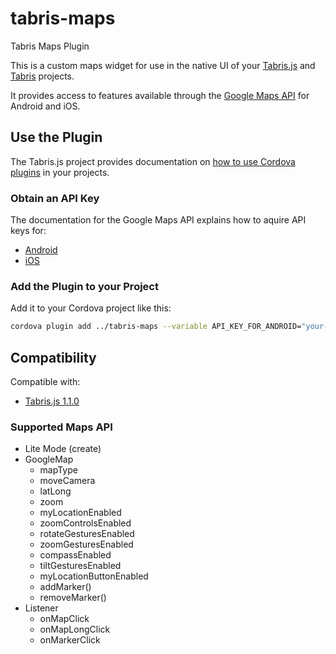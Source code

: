 # tabris-maps
Tabris Maps Plugin

This is a custom maps widget for use in the native UI of your [Tabris.js](https://tabrisjs.com) and [Tabris](http://developer.eclipsesource.com/tabris/) projects.

It provides access to features available through the [Google Maps API](https://developers.google.com/maps/) for Android and iOS.

## Use the Plugin

The Tabris.js project provides documentation on [how to use Cordova plugins](https://tabrisjs.com/documentation/latest/cordova) in your projects.

### Obtain an API Key

The documentation for the Google Maps API explains how to aquire API keys for:
 * [Android](https://developers.google.com/maps/documentation/android/signup)
 * [iOS](https://developers.google.com/maps/documentation/ios/intro)

### Add the Plugin to your Project
Add it to your Cordova project like this:
```bash
cordova plugin add ../tabris-maps --variable API_KEY_FOR_ANDROID="your-android-maps-api-key-here"
```

## Compatibility
Compatible with:
 * [Tabris.js 1.1.0](https://github.com/eclipsesource/tabris-js/releases/tag/v1.1.0)
                                                                                    
### Supported Maps API

 * Lite Mode (create)
 * GoogleMap
   * mapType
   * moveCamera
   * latLong
   * zoom
   * myLocationEnabled
   * zoomControlsEnabled
   * rotateGesturesEnabled
   * zoomGesturesEnabled
   * compassEnabled
   * tiltGesturesEnabled
   * myLocationButtonEnabled
   * addMarker()
   * removeMarker()
 * Listener
   * onMapClick
   * onMapLongClick
   * onMarkerClick
